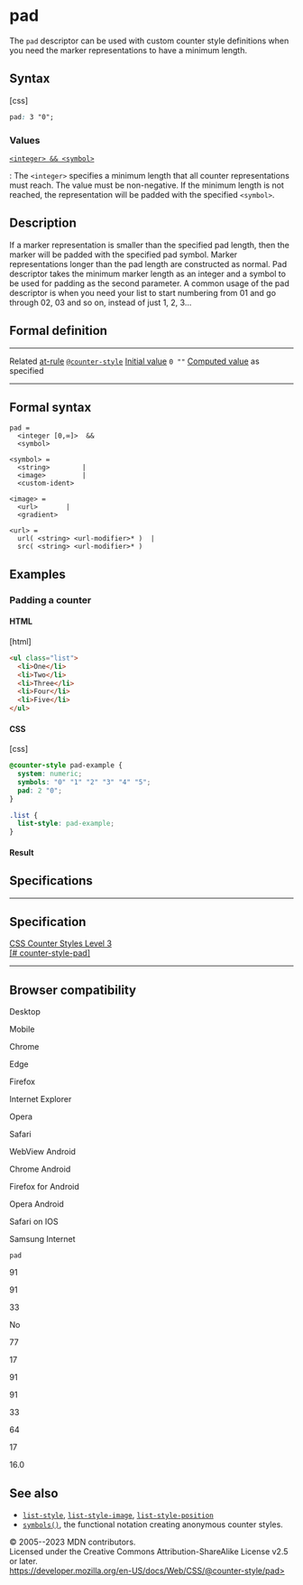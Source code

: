 pad
===

The `pad` descriptor can be used with custom counter style definitions
when you need the marker representations to have a minimum length.

Syntax
------

[css]

```css
pad: 3 "0";
```

### Values

[`<integer> && <symbol>`](#integer_symbol)

:   The `<integer>` specifies a minimum length that all counter
    representations must reach. The value must be non-negative. If the
    minimum length is not reached, the representation will be padded
    with the specified `<symbol>`.

Description
-----------

If a marker representation is smaller than the specified pad length,
then the marker will be padded with the specified pad symbol. Marker
representations longer than the pad length are constructed as normal.
Pad descriptor takes the minimum marker length as an integer and a
symbol to be used for padding as the second parameter. A common usage of
the pad descriptor is when you need your list to start numbering from 01
and go through 02, 03 and so on, instead of just 1, 2, 3...

Formal definition
-----------------

  ------------------------------------- ---------------------------------------
  Related [at-rule](at-rule.md)         [`@counter-style`](@counter-style.md)
  [Initial value](initial_value.md)     `0 ""`
  [Computed value](computed_value.md)   as specified
  ------------------------------------- ---------------------------------------

Formal syntax
-------------

```
pad = 
  <integer [0,∞]>  &&
  <symbol>         

<symbol> = 
  <string>        |
  <image>         |
  <custom-ident>  

<image> = 
  <url>       |
  <gradient>  

<url> = 
  url( <string> <url-modifier>* )  |
  src( <string> <url-modifier>* )  
```

Examples
--------

### Padding a counter

#### HTML

[html]

```html
<ul class="list">
  <li>One</li>
  <li>Two</li>
  <li>Three</li>
  <li>Four</li>
  <li>Five</li>
</ul>
```

#### CSS

[css]

```css
@counter-style pad-example {
  system: numeric;
  symbols: "0" "1" "2" "3" "4" "5";
  pad: 2 "0";
}

.list {
  list-style: pad-example;
}
```

#### Result

Specifications
--------------

  ---------------------------------------------------------------------------------------------

Specification
  ---------------------------------------------------------------------------------------------

  [CSS Counter Styles Level 3\
  [\#
  counter-style-pad]](https://drafts.csswg.org/css-counter-styles/#counter-style-pad)

  ---------------------------------------------------------------------------------------------

Browser compatibility
---------------------

Desktop

Mobile

Chrome

Edge

Firefox

Internet Explorer

Opera

Safari

WebView Android

Chrome Android

Firefox for Android

Opera Android

Safari on IOS

Samsung Internet

`pad`

91

91

33

No

77

17

91

91

33

64

17

16.0

See also
--------

- [`list-style`](list-style.md),
    [`list-style-image`](list-style-image.md),
    [`list-style-position`](list-style-position.md)
- [`symbols()`](symbols.md), the functional notation creating anonymous
    counter styles.

© 2005--2023 MDN contributors.\
Licensed under the Creative Commons Attribution-ShareAlike License v2.5
or later.\
https://developer.mozilla.org/en-US/docs/Web/CSS/@counter-style/pad>
